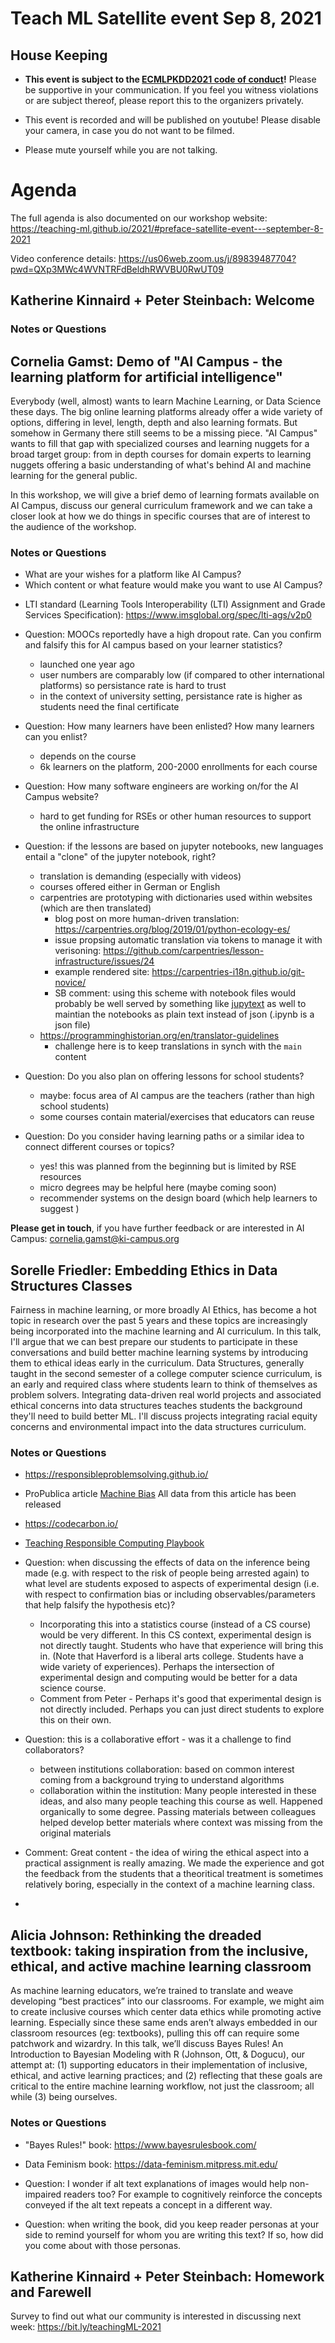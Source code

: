 # Teach ML Satellite event Sep 8, 2021

## House Keeping

- **This event is subject to the [ECMLPKDD2021 code of conduct](https://2021.ecmlpkdd.org/?page_id=2082)!** Please be supportive in your communication. If you feel you witness violations or are subject thereof, please report this to the organizers privately.

- This event is recorded and will be published on youtube! Please disable your camera, in case you do not want to be filmed.

- Please mute yourself while you are not talking. 

# Agenda

The full agenda is also documented on our workshop website:
https://teaching-ml.github.io/2021/#preface-satellite-event---september-8-2021

Video conference details: https://us06web.zoom.us/j/89839487704?pwd=QXp3MWc4WVNTRFdBeldhRWVBU0RwUT09

## Katherine Kinnaird + Peter Steinbach: Welcome

### Notes or Questions

## Cornelia Gamst: Demo of "AI Campus - the learning platform for artificial intelligence"

Everybody (well, almost) wants to learn Machine Learning, or Data Science these days. The big online learning platforms already offer a wide variety of options, differing in level, length, depth and also learning formats. But somehow in Germany there still seems to be a missing piece. "AI Campus" wants to fill that gap with specialized courses and learning nuggets for a broad target group: from in depth courses for domain experts to learning nuggets offering a basic understanding of what's behind AI and machine learning for the general public.

In this workshop, we will give a brief demo of learning formats available on AI Campus, discuss our general curriculum framework and we can take a closer look at how we do things in specific courses that are of interest to the audience of the workshop.

### Notes or Questions

* What are your wishes for a platform like AI Campus?
* Which content or what feature would make you want to use AI Campus?


- LTI standard (Learning Tools Interoperability (LTI) Assignment and Grade Services Specification): https://www.imsglobal.org/spec/lti-ags/v2p0

- Question: MOOCs reportedly have a high dropout rate. Can you confirm and falsify this for AI campus based on your learner statistics?
    - launched one year ago
    - user numbers are comparably low (if compared to other international platforms) so persistance rate is hard to trust
    - in the context of university setting, persistance rate is higher as students need the final certificate
- Question: How many learners have been enlisted? How many learners can you enlist?
    - depends on the course
    - 6k learners on the platform, 200-2000 enrollments for each course
- Question: How many software engineers are working on/for the AI Campus website?
    - hard to get funding for RSEs or other human resources to support the online infrastructure

- Question: if the lessons are based on jupyter notebooks, new languages entail a "clone" of the jupyter notebook, right?
    - translation is demanding (especially with videos)
    - courses offered either in German or English
    - carpentries are prototyping with dictionaries used within websites (which are then translated)
        - blog post on more human-driven translation: https://carpentries.org/blog/2019/01/python-ecology-es/
        - issue propsing automatic translation via tokens to manage it with verisoning: https://github.com/carpentries/lesson-infrastructure/issues/24
        - example rendered site: https://carpentries-i18n.github.io/git-novice/ 
        - SB comment: using this scheme with notebook files would probably be well served by something like [jupytext](https://jupytext.readthedocs.io/en/latest/) as well to maintian the notebooks as plain text instead of json (.ipynb is a json file)
    - https://programminghistorian.org/en/translator-guidelines 
        - challenge here is to keep translations in synch with the `main` content
- Question: Do you also plan on offering lessons for school students?
    - maybe: focus area of AI campus are the teachers (rather than high school students)
    - some courses contain material/exercises that educators can reuse
- Question: Do you consider having learning paths or a similar idea to connect different courses or topics?
    - yes! this was planned from the beginning but is limited by RSE resources 
    - micro degrees may be helpful here (maybe coming soon)
    - recommender systems on the design board (which help learners to suggest )
     
**Please get in touch**, if you have further feedback or are interested in AI Campus: 
cornelia.gamst@ki-campus.org 


## Sorelle Friedler: Embedding Ethics in Data Structures Classes

Fairness in machine learning, or more broadly AI Ethics, has become a hot
topic in research over the past 5 years and these topics are increasingly
being incorporated into the machine learning and AI curriculum. In this
talk, I'll argue that we can best prepare our students to participate in
these conversations and build better machine learning systems by
introducing them to ethical ideas early in the curriculum. Data Structures,
generally taught in the second semester of a college computer science
curriculum, is an early and required class where students learn to think of
themselves as problem solvers. Integrating data-driven real world projects
and associated ethical concerns into data structures teaches students the
background they'll need to build better ML. I'll discuss projects
integrating racial equity concerns and environmental impact into the data
structures curriculum.

### Notes or Questions

- https://responsibleproblemsolving.github.io/ 
- ProPublica article [Machine Bias](https://www.propublica.org/article/machine-bias-risk-assessments-in-criminal-sentencing) All data from this article has been released
- https://codecarbon.io/ 
- [Teaching Responsible Computing Playbook](https://foundation.mozilla.org/en/what-we-fund/awards/teaching-responsible-computing-playbook/)

- Question: when discussing the effects of data on the inference being made (e.g. with respect to the risk of people being arrested again) to what level are students exposed to aspects of experimental design (i.e. with respect to confirmation bias or including observables/parameters that help falsify the hypothesis etc)?
    - Incorporating this into a statistics course (instead of a CS course) would be very different. In this CS context, experimental design is not directly taught. Students who have that experience will bring this in. (Note that Haverford is a liberal arts college. Students have a wide variety of experiences). Perhaps the intersection of experimental design and computing would be better for a data science course. 
    - Comment from Peter - Perhaps it's good that experimental design is not directly included. Perhaps you can just direct students to explore this on their own. 

- Question: this is a collaborative effort - was it a challenge to find collaborators?
    - between institutions collaboration: based on common interest coming from a background trying to understand algorithms
    - collaboration within the institution: Many people interested in these ideas, and also many people teaching this course as well. Happened organically to some degree. Passing materials between colleagues helped develop better materials where context was missing from the original materials

- Comment: Great content - the idea of wiring the ethical aspect into a practical assignment is really amazing. We made the experience and got the feedback from the students that a theoritical treatment is sometimes relatively boring, especially in the context of a machine learning class.
- 


## Alicia Johnson: Rethinking the dreaded textbook: taking inspiration from the inclusive, ethical, and active machine learning classroom

As machine learning educators, we’re trained to translate and
weave developing “best practices” into our classrooms. For example, we
might aim to create inclusive courses which center data ethics while
promoting active learning. Especially since these same ends aren’t always
embedded in our classroom resources (eg: textbooks), pulling this off can
require some patchwork and wizardry. In this talk, we’ll discuss Bayes
Rules! An Introduction to Bayesian Modeling with R (Johnson, Ott, &
Dogucu), our attempt at: (1) supporting educators in their implementation
of inclusive, ethical, and active learning practices; and (2) reflecting
that these goals are critical to the entire machine learning workflow, not
just the classroom; all while (3) being ourselves.

### Notes or Questions

- "Bayes Rules!" book: https://www.bayesrulesbook.com/
- Data Feminism book: https://data-feminism.mitpress.mit.edu/

- Question: I wonder if alt text explanations of images would help non-impaired readers too? For example to cognitively reinforce the concepts conveyed if the alt text repeats a concept in a different way.

- Question: when writing the book, did you keep reader personas at your side to remind yourself for whom you are writing this text? If so, how did you come about with those personas.

## Katherine Kinnaird + Peter Steinbach: Homework and Farewell

Survey to find out what our community is interested in discussing next week:
https://bit.ly/teachingML-2021 